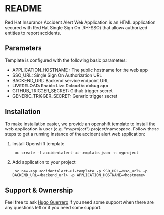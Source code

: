 # README

Red Hat Insurance Accident Alert Web Application is an HTML application secured with Red Hat Single Sign On (RH-SSO) that allows authorized entities to report accidents.

## Parameters

Template is configured with the following basic parameters:

* APPLICATION_HOSTNAME : The public hostname for the web app
* SSO_URL: Single Sign On Authorization URL
* BACKEND_URL: Backend service endpoint URL
* LIVERELOAD: Enable Live Reload to debug app
* GITHUB\_TRIGGER\_SECRET: Github trigger secret
* GENERIC\_TRIGGER\_SECRET: Generic trigger secret

## Installation

To make installation easier, we provide an openshift template to install the web application in user (e.g. "myproject") project/namespace. Follow these steps to get a running instance of the accident alert web application:

1. Install Openshift template

        oc create -f accidentalert-ui-template.json -n myproject

1. Add application to your project

        oc new-app accidentalert-ui-template -p SSO_URL=<sso_url> -p BACKEND_URL=<backend_url> -p APPLICATION_HOSTNAME=<hostname>

<!---
## Usage

Here you can write any kind of things that help others to use your project. Feel free to add as many aspects as you like. Here are just three examples:

### Build Process
If there is anyhting special about your build process or things that others have to take care of, write it down here

### Deployment
Since some projects follow a special kind of deployment, you should provide a proper description on how to deploy.

### Cronjobs
If you project is using cron jobs or any other automated scripts you should describe their functionality here.
--->

## Support & Ownership

Feel free to ask [Hugo Guerrero](hguerrer@redhat.com) if you need some support when there are any questions left or if you need some support.